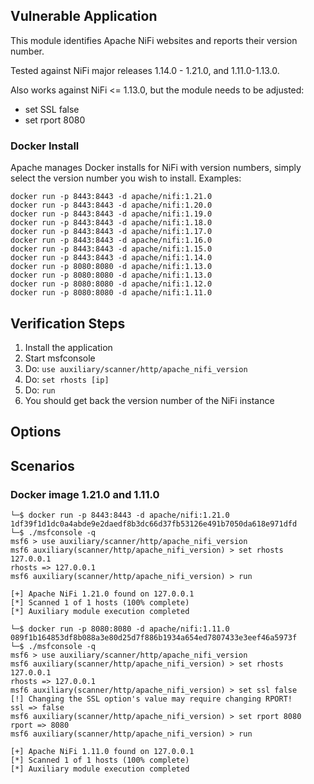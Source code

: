 ## Vulnerable Application

This module identifies Apache NiFi websites and reports their version number.

Tested against NiFi major releases 1.14.0 - 1.21.0, and 1.11.0-1.13.0.

Also works against NiFi <= 1.13.0, but the module needs to be adjusted:
 - set SSL false
 - set rport 8080

### Docker Install

Apache manages Docker installs for NiFi with version numbers, simply select the version number you wish to install. Examples:

```
docker run -p 8443:8443 -d apache/nifi:1.21.0
docker run -p 8443:8443 -d apache/nifi:1.20.0
docker run -p 8443:8443 -d apache/nifi:1.19.0
docker run -p 8443:8443 -d apache/nifi:1.18.0
docker run -p 8443:8443 -d apache/nifi:1.17.0
docker run -p 8443:8443 -d apache/nifi:1.16.0
docker run -p 8443:8443 -d apache/nifi:1.15.0
docker run -p 8443:8443 -d apache/nifi:1.14.0
docker run -p 8080:8080 -d apache/nifi:1.13.0
docker run -p 8080:8080 -d apache/nifi:1.13.0
docker run -p 8080:8080 -d apache/nifi:1.12.0
docker run -p 8080:8080 -d apache/nifi:1.11.0
```

## Verification Steps

1. Install the application
1. Start msfconsole
1. Do: `use auxiliary/scanner/http/apache_nifi_version`
1. Do: `set rhosts [ip]`
1. Do: `run`
1. You should get back the version number of the NiFi instance

## Options

## Scenarios

### Docker image 1.21.0 and 1.11.0

```
└─$ docker run -p 8443:8443 -d apache/nifi:1.21.0
1df39f1d1dc0a4abde9e2daedf8b3dc66d37fb53126e491b7050da618e971dfd
└─$ ./msfconsole -q
msf6 > use auxiliary/scanner/http/apache_nifi_version
msf6 auxiliary(scanner/http/apache_nifi_version) > set rhosts 127.0.0.1
rhosts => 127.0.0.1
msf6 auxiliary(scanner/http/apache_nifi_version) > run

[+] Apache NiFi 1.21.0 found on 127.0.0.1
[*] Scanned 1 of 1 hosts (100% complete)
[*] Auxiliary module execution completed
```

```
└─$ docker run -p 8080:8080 -d apache/nifi:1.11.0
089f1b164853df8b088a3e80d25d7f886b1934a654ed7807433e3eef46a5973f
└─$ ./msfconsole -q
msf6 > use auxiliary/scanner/http/apache_nifi_version
msf6 auxiliary(scanner/http/apache_nifi_version) > set rhosts 127.0.0.1
rhosts => 127.0.0.1
msf6 auxiliary(scanner/http/apache_nifi_version) > set ssl false
[!] Changing the SSL option's value may require changing RPORT!
ssl => false
msf6 auxiliary(scanner/http/apache_nifi_version) > set rport 8080
rport => 8080
msf6 auxiliary(scanner/http/apache_nifi_version) > run

[+] Apache NiFi 1.11.0 found on 127.0.0.1
[*] Scanned 1 of 1 hosts (100% complete)
[*] Auxiliary module execution completed
```
